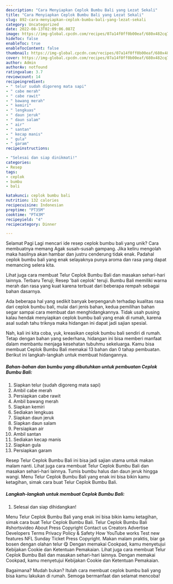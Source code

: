 ```yaml
---
description: "Cara Menyiapkan Ceplok Bumbu Bali yang Lezat Sekali"
title: "Cara Menyiapkan Ceplok Bumbu Bali yang Lezat Sekali"
slug: 892-cara-menyiapkan-ceplok-bumbu-bali-yang-lezat-sekali
category: Uncategorized
date: 2022-08-13T02:09:06.087Z
image: https://img-global.cpcdn.com/recipes/07a14f0ff0b00eaf/680x482cq70/ceplok-bumbu-bali-foto-resep-utama.jpg
hideToc: false
enableToc: true
enableTocContent: false
thumbnail: https://img-global.cpcdn.com/recipes/07a14f0ff0b00eaf/680x482cq70/ceplok-bumbu-bali-foto-resep-utama.jpg
cover: https://img-global.cpcdn.com/recipes/07a14f0ff0b00eaf/680x482cq70/ceplok-bumbu-bali-foto-resep-utama.jpg
author: Admin
authorAv: notfound
ratingvalue: 3.7
reviewcount: 14
recipeingredient:
- " telur sudah digoreng mata sapi"
- " cabe merah"
- " cabe rawit"
- " bawang merah"
- " kemiri"
- " lengkuas"
- " daun jeruk"
- " daun salam"
- " air"
- " santan"
- " kecap manis"
- " gula"
- " garam"
recipeinstructions:

- "Selesai dan siap dinikmati!"
categories:
- Resep
tags:
- ceplok
- bumbu
- bali

katakunci: ceplok bumbu bali 
nutrition: 132 calories
recipecuisine: Indonesian
preptime: "PT35M"
cooktime: "PT43M"
recipeyield: "4"
recipecategory: Dinner

---
```



Selamat Pagi Lagi mencari ide resep ceplok bumbu bali yang unik? Cara membuatnya memang Agak susah-susah gampang. Jika keliru mengolah maka hasilnya akan hambar dan justru cenderung tidak enak. Padahal ceplok bumbu bali yang enak selayaknya punya aroma dan rasa yang dapat memancing selera kita.


Lihat juga cara membuat Telur Ceplok Bumbu Bali dan masakan sehari-hari lainnya. Terbaru Teruji; Resep &#39;bali ceplok&#39; teruji. Bumbu Bali memiliki warna merah dan rasa yang kuat karena terbuat dari beberapa rempah sebagai bahan dasarnya.

Ada beberapa hal yang sedikit banyak berpengaruh terhadap kualitas rasa dari ceplok bumbu bali, mulai dari jenis bahan, kedua pemilihan bahan segar sampai cara membuat dan menghidangkannya. Tidak usah pusing kalau hendak menyiapkan ceplok bumbu bali yang enak di rumah, karena asal sudah tahu triknya maka hidangan ini dapat jadi sajian spesial.


Nah, kali ini kita coba, yuk, kreasikan ceplok bumbu bali sendiri di rumah. Tetap dengan bahan yang sederhana, hidangan ini bisa memberi manfaat dalam membantu menjaga kesehatan tubuhmu sekeluarga. Kamu bisa membuat Ceplok Bumbu Bali memakai 13 bahan dan 0 tahap pembuatan. Berikut ini langkah-langkah untuk membuat hidangannya.

<!--inarticleads1-->

##### Bahan-bahan dan bumbu yang dibutuhkan untuk pembuatan Ceplok Bumbu Bali:

1. Siapkan  telur (sudah digoreng mata sapi)
1. Ambil  cabe merah
1. Persiapkan  cabe rawit
1. Ambil  bawang merah
1. Siapkan  kemiri
1. Sediakan  lengkuas
1. Siapkan  daun jeruk
1. Siapkan  daun salam
1. Persiapkan  air
1. Ambil  santan
1. Sediakan  kecap manis
1. Siapkan  gula
1. Persiapkan  garam


Resep Telur Ceplok Bumbu Bali ini bisa jadi sajian utama untuk makan malam nanti. Lihat juga cara membuat Telur Ceplok Bumbu Bali dan masakan sehari-hari lainnya. Tumis bumbu halus dan daun jeruk hingga wangi. Menu Telur Ceplok Bumbu Bali yang enak ini bisa bikin kamu ketagihan, simak cara buat Telur Ceplok Bumbu Bali. 

<!--inarticleads2-->

##### Langkah-langkah untuk membuat Ceplok Bumbu Bali:


1. Selesai dan siap dihidangkan!

Menu Telur Ceplok Bumbu Bali yang enak ini bisa bikin kamu ketagihan, simak cara buat Telur Ceplok Bumbu Bali. Telur Ceplok Bumbu Bali #shortsvideo About Press Copyright Contact us Creators Advertise Developers Terms Privacy Policy &amp; Safety How YouTube works Test new features NFL Sunday Ticket Press Copyright. Makan malam praktis, biar ga bosen dengan olahan telur 😋 Dengan memakai Cookpad, kamu menyetujui Kebijakan Cookie dan Ketentuan Pemakaian. Lihat juga cara membuat Telur Ceplok Bumbu Bali dan masakan sehari-hari lainnya. Dengan memakai Cookpad, kamu menyetujui Kebijakan Cookie dan Ketentuan Pemakaian. 

Bagaimana? Mudah bukan? Itulah cara membuat ceplok bumbu bali yang bisa kamu lakukan di rumah. Semoga bermanfaat dan selamat mencoba!
